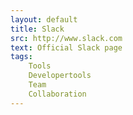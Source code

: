 ```yaml
---
layout: default
title: Slack
src: http://www.slack.com
text: Official Slack page
tags:
    Tools
    Developertools
    Team
    Collaboration
---
```

